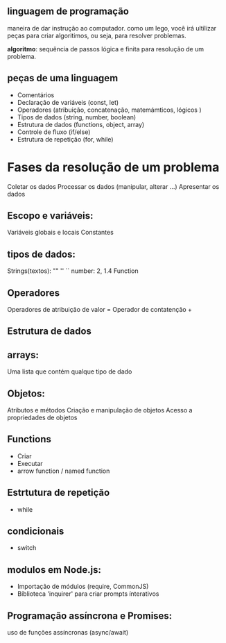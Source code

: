 
## linguagem de programação 

maneira de dar instrução ao computador.
como um lego, você irá ultílizar peças para criar algoritimos, ou seja, para resolver problemas.

**algoritmo**: sequência de passos lógica e finita para resolução de um problema.


## peças de uma linguagem 

- Comentários
- Declaração de variáveis (const, let)
- Operadores (atribuição, concatenação, matemámticos, lógicos )
- Tipos de dados (string, number, boolean)
- Estrutura de dados (functions, object, array)
- Controle de fluxo (if/else)
- Estrutura de repetição (for, while)

# Fases da resolução de um problema 

Coletar os dados 
Processar os dados (manipular, alterar ...)
Apresentar os dados

## Escopo e variáveis:

Variáveis globais e locais
Constantes

## tipos de dados:

Strings(textos): "" '' ``
number: 2, 1.4 
Function

## Operadores

Operadores de atribuição de valor =
Operador de contatenção +

## Estrutura de dados 

## arrays:

Uma lista que contém qualque tipo de dado 

## Objetos:

Atributos e métodos 
Criação e manipulação de objetos 
Acesso a propriedades de objetos

## Functions 

- Criar
- Executar
- arrow function / named function

## Estrtutura de repetição 

- while

## condicionais

- switch

## modulos em Node.js:

- Importação de módulos (require, CommonJS)
- Bíblioteca 'inquirer' para criar prompts ínterativos

## Programação assíncrona e Promises:

uso de funções assíncronas (async/await)